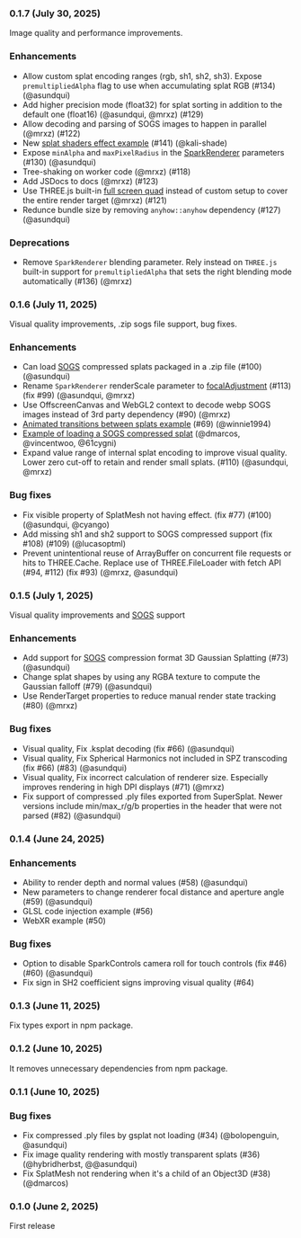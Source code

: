 ### 0.1.7 (July 30, 2025)

Image quality and performance improvements.

### Enhancements

- Allow custom splat encoding ranges (rgb, sh1, sh2, sh3). Expose `premultipliedAlpha` flag to use when accumulating splat RGB (#134) (@asundqui)
- Add higher precision mode (float32) for splat sorting in addition to the default one (float16) (@asundqui, @mrxz) (#129)
- Allow decoding and parsing of SOGS images to happen in parallel (@mrxz) (#122)
- New [splat shaders effect example](http://sparkjs.dev/examples/splat-shader-effects) (#141) (@kali-shade)
- Expose `minAlpha` and `maxPixelRadius` in the [SparkRenderer](https://sparkjs.dev/docs/spark-renderer/) parameters (#130) (@asundqui)
- Tree-shaking on worker code (@mrxz) (#118)
- Add JSDocs to docs (@mrxz) (#123)
- Use THREE.js built-in [full screen quad](https://github.com/mrdoob/three.js/blob/95febf473cc326ac2029c51442b2fea3348c5321/examples/jsm/postprocessing/Pass.js#L138) instead of custom setup to cover the entire render target (@mrxz) (#121)
- Redunce bundle size by removing `anyhow::anyhow` dependency (#127) (@asundqui)

### Deprecations

- Remove `SparkRenderer` blending parameter. Rely instead on `THREE.js` built-in support for `premultipliedAlpha` that sets the right blending mode automatically (#136) (@mrxz)


### 0.1.6 (July 11, 2025)

Visual quality improvements, .zip sogs file support, bug fixes.

### Enhancements

- Can load [SOGS](https://blog.playcanvas.com/playcanvas-adopts-sogs-for-20x-3dgs-compression/) compressed splats packaged in a .zip file (#100) (@asundqui)
- Rename `SparkRenderer` renderScale parameter to [focalAdjustment](https://sparkjs.dev/docs/spark-renderer/#optional-parameters) (#113) (fix #99) (@asundqui, @mrxz)
- Use OffscreenCanvas and WebGL2 context to decode webp SOGS images instead of 3rd party dependency (#90) (@mrxz)
- [Animated transitions between splats example](https://sparkjs.dev/examples/splat-transitions/) (#69) (@winnie1994)
- [Example of loading a SOGS compressed splat](https://sparkjs.dev/examples/sogs/) (@dmarcos, @vincentwoo, @61cygni)
- Expand value range of internal splat encoding to improve visual quality. Lower zero cut-off to retain and render small splats. (#110) (@asundqui, @mrxz)

### Bug fixes

- Fix visible property of SplatMesh not having effect. (fix #77) (#100) (@asundqui, @cyango)
- Add missing sh1 and sh2 support to SOGS compressed support (fix #108) (#109) (@lucasoptml)
- Prevent unintentional reuse of ArrayBuffer on concurrent file requests or hits to THREE.Cache. Replace use of THREE.FileLoader with fetch API (#94, #112) (fix #93) (@mrxz, @asundqui)


### 0.1.5 (July 1, 2025)

Visual quality improvements and [SOGS](https://blog.playcanvas.com/playcanvas-adopts-sogs-for-20x-3dgs-compression/) support

### Enhancements

- Add support for [SOGS](https://blog.playcanvas.com/playcanvas-adopts-sogs-for-20x-3dgs-compression/) compression format 3D Gaussian Splatting (#73) (@asundqui)
- Change splat shapes by using any RGBA texture to compute the Gaussian falloff (#79) (@asundqui)
- Use RenderTarget properties to reduce manual render state tracking (#80) (@mrxz)

### Bug fixes

- Visual quality, Fix .ksplat decoding (fix #66) (@asundqui)
- Visual quality, Fix Spherical Harmonics not included in SPZ transcoding (fix #66) (#83) (@asundqui)
- Visual quality, Fix incorrect calculation of renderer size. Especially improves rendering in high DPI displays (#71) (@mrxz)
- Fix support of compressed .ply files exported from SuperSplat. Newer versions include min/max_r/g/b properties in the header that were not parsed (#82) (@asundqui)

### 0.1.4 (June 24, 2025)

### Enhancements

- Ability to render depth and normal values (#58) (@asundqui)
- New parameters to change renderer focal distance and aperture angle (#59) (@asundqui)
- GLSL code injection example (#56)
- WebXR example (#50)

### Bug fixes

- Option to disable SparkControls camera roll for touch controls (fix #46) (#60) (@asundqui)
- Fix sign in SH2 coefficient signs improving visual quality (#64)

### 0.1.3 (June 11, 2025)

Fix types export in npm package.

### 0.1.2 (June 10, 2025)

It removes unnecessary dependencies from npm package.

### 0.1.1 (June 10, 2025)

### Bug fixes

- Fix compressed .ply files by gsplat not loading (#34) (@bolopenguin, @asundqui)
- Fix image quality rendering with mostly transparent splats (#36) (@hybridherbst, @@asundqui)
- Fix SplatMesh not rendering when it's a child of an Object3D (#38) (@dmarcos)


### 0.1.0 (June 2, 2025)

First release